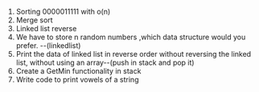 1. Sorting 0000011111 with o(n)
2. Merge sort
3. Linked list reverse
4. We have to store n random numbers ,which data structure would you prefer. --(linkedlist)
5. Print the data of linked list in reverse order without reversing the linked list, without using an array--(push in stack and pop it)
6. Create a GetMin functionality in stack
7. Write code to print vowels of a string
